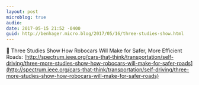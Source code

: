 ```yaml
---
layout: post
microblog: true
audio: 
date: 2017-05-15 21:52 -0400
guid: http://benhager.micro.blog/2017/05/16/three-studies-show.html
---
```

🚗 Three Studies Show How Robocars Will Make for Safer, More Efficient Roads: [http://spectrum.ieee.org/cars-that-think/transportation/self-driving/three-more-studies-show-how-robocars-will-make-for-safer-roads](http://spectrum.ieee.org/cars-that-think/transportation/self-driving/three-more-studies-show-how-robocars-will-make-for-safer-roads)
